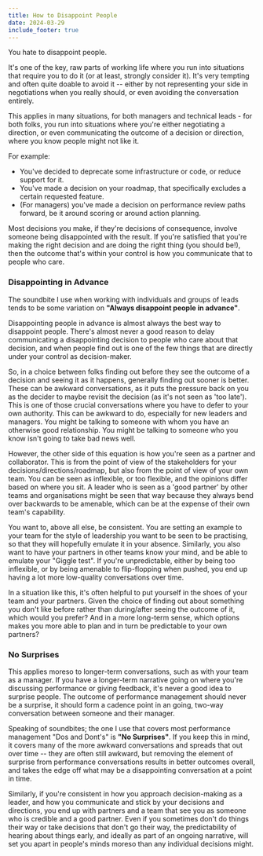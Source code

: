 ```yaml
---
title: How to Disappoint People
date: 2024-03-29
include_footer: true
---
```


You hate to disappoint people.

It's one of the key, raw parts of working life where you run into situations that require you to do it (or at least, strongly consider it). It's very tempting and often
quite doable to avoid it -- either by not representing your side in negotiations when you really should, or even avoiding the conversation entirely.

This applies in many situations, for both managers and technical leads - for both folks, you run into situations where you're either negotiating a direction, or even 
communicating the outcome of a decision or direction, where you know people might not like it. 

For example:

  - You've decided to deprecate some infrastructure or code, or reduce support for it.
  - You've made a decision on your roadmap, that specifically excludes a certain requested feature.
  - (For managers) you've made a decision on performance review paths forward, be it around scoring or around action planning.

Most decisions you make, if they're decisions of consequence, involve someone being disappointed with the result. If you're satisfied that you're making the right
decision and are doing the right thing (you should be!), then the outcome that's within your control is how you communicate that to people who care.

### Disappointing in Advance

The soundbite I use when working with individuals and groups of leads tends to be some variation on **"Always disappoint people in advance"**. 

Disappointing people in advance is almost always the best way to disappoint people. There's almost never a good reason to delay communicating a disappointing decision to people
who care about that decision, and when people find out is one of the few things that are directly under your control as decision-maker.

So, in a choice between folks finding out before they see the outcome of a decision and seeing it as it happens, generally finding out sooner is better. These can
be awkward conversations, as it puts the pressure back on you as the decider to maybe revisit the decision (as it's not seen as 'too late'). This is one of those
crucial conversations where you have to defer to your own authority. This can be awkward to do, especially for new leaders and managers. You might be talking to someone
with whom you have an otherwise good relationship. You might be talking to someone who you know isn't going to take bad news well.

However, the other side of this equation is how you're seen as a partner and collaborator. This is from the point of view of the stakeholders for your decisions/directions/roadmap,
but also from the point of view of your own team. You can be seen as inflexible, or too flexible, and the opinions differ based on where you sit. A leader who is seen
as a 'good partner' by other teams and organisations might be seen that way because they always bend over backwards to be amenable, which can be at the expense of their 
own team's capability.

You want to, above all else, be consistent. You are setting an example to your team for the style of leadership you want to be seen to be practising, so that they
will hopefully emulate it in your absence. Similarly, you also want to have your partners in other teams know your mind, and be able to emulate your "Giggle test". 
If you're unpredictable, either by being too inflexible, or by being amenable to flip-flopping when pushed, you end up having a lot more low-quality conversations over time.

In a situation like this, it's often helpful to put yourself in the shoes of your team and your partners. Given the choice of finding out about something you don't like
before rather than during/after seeing the outcome of it, which would you prefer? And in a more long-term sense, which options makes you more able to plan and in turn be
predictable to your own partners?

### No Surprises

This applies moreso to longer-term conversations, such as with your team as a manager. If you have a longer-term narrative going on where you're discussing performance
or giving feedback, it's never a good idea to surprise people. The outcome of performance management should never be a surprise, it should form a cadence point 
in an going, two-way conversation between someone and their manager.

Speaking of soundbites; the one I use that covers most performance management "Dos and Dont's" is **"No Surprises"**. If you keep this in mind, it covers many of the
more awkward conversations and spreads that out over time -- they are often still awkward, but removing the element of surprise from performance conversations results in better
outcomes overall, and takes the edge off what may be a disappointing conversation at a point in time.

Similarly, if you're consistent in how you approach decision-making as a leader, and how you communicate and stick by your decisions and directions, you end up with partners
and a team that see you as someone who is credible and a good partner. Even if you sometimes don't do things their way or take decisions that don't go their way, the predictability
of hearing about things early, and ideally as part of an ongoing narrative, will set you apart in people's minds moreso than any individual decisions might.
